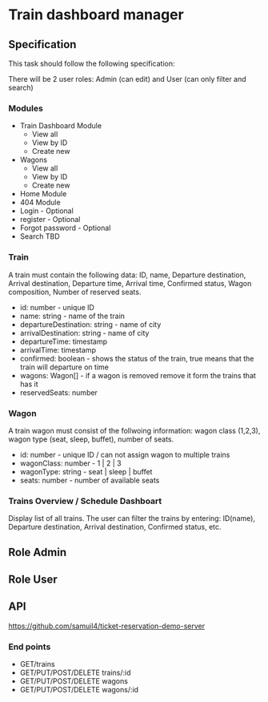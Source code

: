 # Train dashboard manager

## Specification
This task should follow the following specification:

There will be 2 user roles: Admin (can edit) and User (can only filter and search)

### Modules
* Train Dashboard Module
  * View all
  * View by ID
  * Create new
* Wagons
  * View all
  * View by ID
  * Create new
* Home Module
* 404 Module
* Login - Optional
* register - Optional
* Forgot password - Optional
* Search TBD

### Train

A train must contain the following data: ID, name, Departure destination, Arrival destination, Departure time, Arrival time, Confirmed status, Wagon composition, Number of reserved seats.

* id: number - unique ID
* name: string - name of the train
* departureDestination: string - name of city
* arrivalDestination: string - name of city
* departureTime: timestamp
* arrivalTime: timestamp
* confirmed: boolean - shows the status of the train, true means that the train will departure on time
* wagons: Wagon[] - if a wagon is removed remove it form the trains that has it
* reservedSeats: number


### Wagon

A train wagon must consist of the follwoing information: wagon class (1,2,3), wagon type (seat, sleep, buffet), number of seats.

* id: number - unique ID / can not assign wagon to multiple trains
* wagonClass: number - 1 | 2 | 3
* wagonType: string - seat | sleep | buffet
* seats: number - number of available seats

### Trains Overview / Schedule Dashboart

Display list of all trains. 
The user can filter the trains by entering: ID(name), Departure destination, Arrival destination, Confirmed status, etc.

## Role Admin

## Role User

## API

https://github.com/samuil4/ticket-reservation-demo-server

### End points

* GET/trains
* GET/PUT/POST/DELETE trains/:id
* GET/PUT/POST/DELETE wagons
* GET/PUT/POST/DELETE wagons/:id
